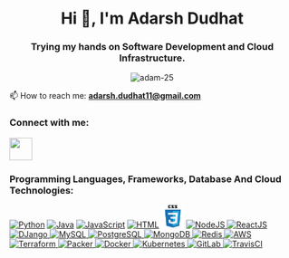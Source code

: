 <h1 align="center">Hi 👋, I'm Adarsh Dudhat</h1>
<h3 align="center">Trying my hands on Software Development and Cloud Infrastructure.</h3>

<p align="center"> <img src="https://komarev.com/ghpvc/?username=adam-25&label=Profile%20views&color=0e75b6&style=flat" alt="adam-25" /> </p>

📫 How to reach me: **adarsh.dudhat11@gmail.com**

<h3 align="left">Connect with me:</h3>
<p align="left">
<a href="https://www.linkedin.com/in/adarsh-dudhat/" target="blank"><img align="center" src="https://www.edigitalagency.com.au/wp-content/uploads/Linkedin-logo-icon-png.png" alt="" height="40" width="40" /></a>
</p>

<h3 align="left">Programming Languages, Frameworks, Database And Cloud Technologies:</h3>
<p align="left"> 
  <a href="https://www.w3schools.com/python/" target="_blank"> <img src="https://cdn3.iconfinder.com/data/icons/logos-and-brands-adobe/512/267_Python-512.png" alt="Python" width="50" height="40"/></a>
  <a href="https://www.w3schools.com/java/" target="_blank"> <img src="https://cdn.iconscout.com/icon/free/png-256/java-60-1174953.png" alt="Java" width="40" height="40"/></a>
  <a href="https://www.w3schools.com/js/" target="_blank"> <img src="https://cdn.iconscout.com/icon/free/png-256/javascript-2038874-1720087.png" alt="JavaScript" width="50" height="40"/></a>
  <a href="https://www.w3schools.com/HTML/" target="_blank"> <img src="https://cdn-icons-png.flaticon.com/512/888/888859.png" alt="HTML" width="40" height="40"/></a>
  <a href="https://www.w3schools.com/css/" target="_blank"> <img src="https://raw.githubusercontent.com/github/explore/6c6508f34230f0ac0d49e847a326429eefbfc030/topics/css/css.png" alt="CSS" width="40" height="40"/></a>
  <a href="https://nodejs.org/en/" target="_blank"> <img src="https://icon-library.com/images/node-js-icon/node-js-icon-8.jpg" alt="NodeJS" width="40" height="40"> </a>
  <a href="https://reactjs.org/" target="_blank"> <img src="https://upload.wikimedia.org/wikipedia/commons/thumb/a/a7/React-icon.svg/1200px-React-icon.svg.png" alt="ReactJS" width="40" height="40"> </a>
  <a href="https://www.djangoproject.com/" target="_blank"> <img src="https://icon-library.com/images/django-icon/django-icon-0.jpg" alt="DJango" width="40" height="40"> </a>
  <a href="https://www.mysql.com/" target="_blank"> <img src="https://d1.awsstatic.com/asset-repository/products/amazon-rds/1024px-MySQL.ff87215b43fd7292af172e2a5d9b844217262571.png" alt="MySQL" width="60" height="40"> </a>
  <a href="https://www.postgresql.org/" target="_blank"> <img src="https://upload.wikimedia.org/wikipedia/commons/thumb/2/29/Postgresql_elephant.svg/640px-Postgresql_elephant.svg.png" alt="PostgreSQL" width="40" height="40"> </a>
  <a href="https://www.mongodb.com/" target="_blank"> <img src="https://mpng.subpng.com/20190111/thz/kisspng-mongodb-logo-database-nosql-postgresql-how-to-create-an-outstanding-tech-stack-clickup-bl-5c391bdf9cff48.4731136215472465596431.jpg" alt="MongoDB" width="40" height="40"> </a>
  <a href="https://redis.io/" target="_blank"> <img src="https://plugins.jetbrains.com/files/12820/149292/icon/pluginIcon.svg" alt="Redis" width="50" height="40"> </a>
  <a href="https://aws.amazon.com/" target="_blank"> <img src="https://upload.wikimedia.org/wikipedia/commons/thumb/9/93/Amazon_Web_Services_Logo.svg/800px-Amazon_Web_Services_Logo.svg.png" alt="AWS" width="50" height="40"> </a>
  <a href="https://www.terraform.io/" target="_blank"> <img src="https://coralogix.com/wp-content/uploads/2021/03/terraform@2x.png" alt="Terraform" width="50" height="40"> </a>
  <a href="https://www.packer.io/" target="_blank"> <img src="https://miro.medium.com/max/678/1*HF8zcJ-ynq5ldGlIFU4taw.png" alt="Packer" width="55" height="42"> </a>
  <a href="https://www.docker.com/" target="_blank"> <img src="https://developers.redhat.com/sites/default/files/styles/article_feature/public/blog/2014/05/homepage-docker-logo.png?itok=zx0e-vcP" alt="Docker" width="50" height="40"> </a>
  <a href="https://kubernetes.io/" target="_blank"> <img src="https://juststickers.in/wp-content/uploads/2018/11/kubernetes-wordmark.png" alt="Kubernetes" width="45" height="40"> </a>
    <a href="https://about.gitlab.com/" target="_blank"> <img src="https://gitlab.com/uploads/-/system/group/avatar/6543/logo-extra-whitespace.png" alt="GitLab" width="50" height="40"> </a>
  <a href="https://www.travis-ci.com/" target="_blank"> <img src="https://www.benmather.info/post/2019-06-06-travis-ci/featured.png" alt="TravisCI" width="52" height="45"> </a>
</p>
